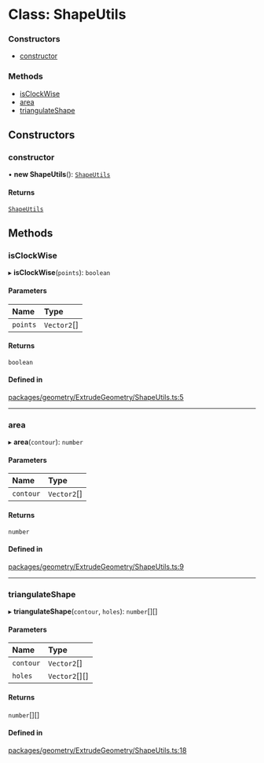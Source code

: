 # Class: ShapeUtils

### Constructors

- [constructor](ShapeUtils.md#constructor)

### Methods

- [isClockWise](ShapeUtils.md#isclockwise)
- [area](ShapeUtils.md#area)
- [triangulateShape](ShapeUtils.md#triangulateshape)

## Constructors

### constructor

• **new ShapeUtils**(): [`ShapeUtils`](ShapeUtils.md)

#### Returns

[`ShapeUtils`](ShapeUtils.md)

## Methods

### isClockWise

▸ **isClockWise**(`points`): `boolean`

#### Parameters

| Name | Type |
| :------ | :------ |
| `points` | `Vector2`[] |

#### Returns

`boolean`

#### Defined in

[packages/geometry/ExtrudeGeometry/ShapeUtils.ts:5](https://github.com/Orillusion/orillusion/blob/main/packages/geometry/ExtrudeGeometry/ShapeUtils.ts#L5)

___

### area

▸ **area**(`contour`): `number`

#### Parameters

| Name | Type |
| :------ | :------ |
| `contour` | `Vector2`[] |

#### Returns

`number`

#### Defined in

[packages/geometry/ExtrudeGeometry/ShapeUtils.ts:9](https://github.com/Orillusion/orillusion/blob/main/packages/geometry/ExtrudeGeometry/ShapeUtils.ts#L9)

___

### triangulateShape

▸ **triangulateShape**(`contour`, `holes`): `number`[][]

#### Parameters

| Name | Type |
| :------ | :------ |
| `contour` | `Vector2`[] |
| `holes` | `Vector2`[][] |

#### Returns

`number`[][]

#### Defined in

[packages/geometry/ExtrudeGeometry/ShapeUtils.ts:18](https://github.com/Orillusion/orillusion/blob/main/packages/geometry/ExtrudeGeometry/ShapeUtils.ts#L18)
